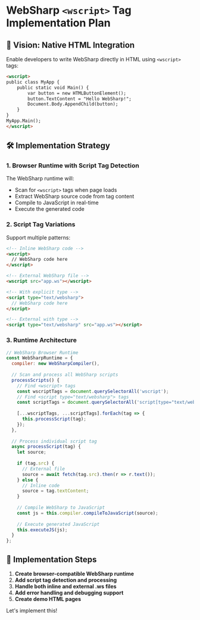 # WebSharp `<wscript>` Tag Implementation Plan

## 🎯 Vision: Native HTML Integration

Enable developers to write WebSharp directly in HTML using `<wscript>` tags:

```html
<wscript>
public class MyApp {
    public static void Main() {
        var button = new HTMLButtonElement();
        button.TextContent = "Hello WebSharp!";
        Document.Body.AppendChild(button);
    }
}
MyApp.Main();
</wscript>
```

## 🛠️ Implementation Strategy

### **1. Browser Runtime with Script Tag Detection**
The WebSharp runtime will:
- Scan for `<wscript>` tags when page loads
- Extract WebSharp source code from tag content
- Compile to JavaScript in real-time
- Execute the generated code

### **2. Script Tag Variations**
Support multiple patterns:
```html
<!-- Inline WebSharp code -->
<wscript>
  // WebSharp code here
</wscript>

<!-- External WebSharp file -->
<wscript src="app.ws"></wscript>

<!-- With explicit type -->
<script type="text/websharp">
  // WebSharp code here  
</script>

<!-- External with type -->
<script type="text/websharp" src="app.ws"></script>
```

### **3. Runtime Architecture**
```javascript
// WebSharp Browser Runtime
const WebSharpRuntime = {
  compiler: new WebSharpCompiler(),
  
  // Scan and process all WebSharp scripts
  processScripts() {
    // Find <wscript> tags
    const wscriptTags = document.querySelectorAll('wscript');
    // Find <script type="text/websharp"> tags  
    const scriptTags = document.querySelectorAll('script[type="text/websharp"]');
    
    [...wscriptTags, ...scriptTags].forEach(tag => {
      this.processScript(tag);
    });
  },
  
  // Process individual script tag
  async processScript(tag) {
    let source;
    
    if (tag.src) {
      // External file
      source = await fetch(tag.src).then(r => r.text());
    } else {
      // Inline code
      source = tag.textContent;
    }
    
    // Compile WebSharp to JavaScript
    const js = this.compiler.compileToJavaScript(source);
    
    // Execute generated JavaScript
    this.executeJS(js);
  }
};
```

## 🚀 Implementation Steps

1. **Create browser-compatible WebSharp runtime**
2. **Add script tag detection and processing**  
3. **Handle both inline and external .ws files**
4. **Add error handling and debugging support**
5. **Create demo HTML pages**

Let's implement this!
